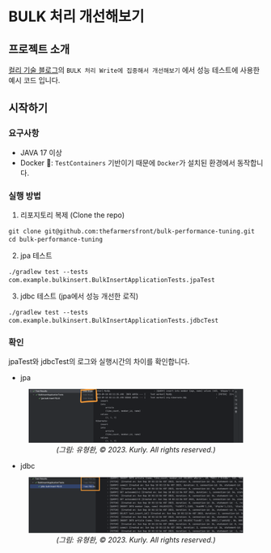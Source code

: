 # BULK 처리 개선해보기

## 프로젝트 소개
[컬리 기술 블로그](https://helloworld.kurly.com/)의 `BULK 처리 Write에 집중해서 개선해보기` 에서 성능 테스트에 사용한 예시 코드 입니다.

## 시작하기
### 요구사항
- JAVA 17 이상
- Docker 🐳: `TestContainers` 기반이기 때문에 `Docker`가 설치된 환경에서 동작합니다.
### 실행 방법
1. 리포지토리 복제 (Clone the repo)
```shell
git clone git@github.com:thefarmersfront/bulk-performance-tuning.git
cd bulk-performance-tuning
```

2. jpa 테스트
```shell
./gradlew test --tests com.example.bulkinsert.BulkInsertApplicationTests.jpaTest
```

3. jdbc 테스트 (jpa에서 성능 개선한 로직)
```shell
./gradlew test --tests com.example.bulkinsert.BulkInsertApplicationTests.jdbcTest
```

### 확인
jpaTest와 jdbcTest의 로그와 실행시간의 차이를 확인합니다.
- jpa
<figure style="text-align: center;">
  <img src="/readme-img/jpa.png" alt="jpa test image"/>
  <figcaption><i>(그림: 유형환, © 2023. Kurly. All rights reserved.)</i></figcaption>
</figure>

- jdbc
<figure style="text-align: center;">
  <img src="/readme-img/jdbc.png" alt="jpa test image"/>
  <figcaption><i>(그림: 유형환, © 2023. Kurly. All rights reserved.)</i></figcaption>
</figure>
